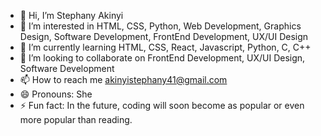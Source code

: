 - 👋 Hi, I’m Stephany Akinyi
- 👀 I’m interested in HTML, CSS, Python, Web Development, Graphics Design, Software Development, FrontEnd Development, UX/UI Design 
- 🌱 I’m currently learning HTML, CSS, React, Javascript, Python, C, C++
- 💞️ I’m looking to collaborate on FrontEnd Development, UX/UI Design, Software Development
- 📫 How to reach me akinyistephany41@gmail.com 
- 😄 Pronouns: She
- ⚡ Fun fact: In the future, coding will soon become as popular or even more popular than reading.

<!---
Stephany-41/Stephany-41 is a ✨ special ✨ repository because its `README.md` (this file) appears on your GitHub profile.
You can click the Preview link to take a look at your changes.
--->
